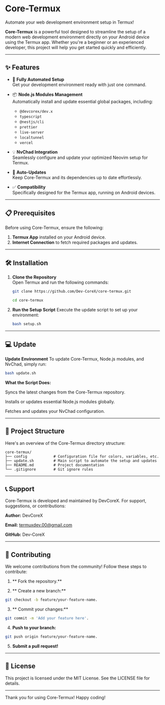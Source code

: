 # **Core-Termux**  
Automate your web development environment setup in Termux!  

**Core-Termux** is a powerful tool designed to streamline the setup of a modern web development environment directly on your Android device using the Termux app. Whether you're a beginner or an experienced developer, this project will help you get started quickly and efficiently.

---

## **✨ Features**  

- 🚀 **Fully Automated Setup**  
  Get your development environment ready with just one command.  

- 📦 **Node.js Modules Management**  
  Automatically install and update essential global packages, including:  
  - `@devcorex/dev.x`  
  - `typescript`  
  - `@nestjs/cli`  
  - `prettier`  
  - `live-server`  
  - `localtunnel`  
  - `vercel`  

- 💡 **NvChad Integration**  
  Seamlessly configure and update your optimized Neovim setup for Termux.  

- 🔄 **Auto-Updates**  
  Keep Core-Termux and its dependencies up to date effortlessly.  

- ✅ **Compatibility**  
  Specifically designed for the Termux app, running on Android devices.

---

## **📋 Prerequisites**  

Before using Core-Termux, ensure the following:  
1. **Termux App** installed on your Android device.  
2. **Internet Connection** to fetch required packages and updates.  

---

## **🛠 Installation**  

1. **Clone the Repository**  
   Open Termux and run the following commands:  
   ```bash
   git clone https://github.com/Dev-CoreX/core-termux.git
   ```
   ```bash
   cd core-termux
   ```

2. **Run the Setup Script**
   Execute the update script to set up your environment:
   ```bash
   bash setup.sh
   ```

---

## **💻 Update**

**Update Environment**
To update Core-Termux, Node.js modules, and NvChad, simply run:

```bash
bash update.sh
```

**What the Script Does:**

Syncs the latest changes from the Core-Termux repository.

Installs or updates essential Node.js modules globally.

Fetches and updates your NvChad configuration.

---

## **📂 Project Structure**

Here's an overview of the Core-Termux directory structure:

```
core-termux/
├── config            # Configuration file for colors, variables, etc.
├── update.sh         # Main script to automate the setup and updates
├── README.md         # Project documentation
└── .gitignore        # Git ignore rules
```

---

## **📞 Support**

Core-Termux is developed and maintained by DevCoreX. For support, suggestions, or contributions:

**Author:** DevCoreX

**Email:** termuxdev.00@gmail.com

**GitHub:** Dev-CoreX

---

## **🎉 Contributing**

We welcome contributions from the community! Follow these steps to contribute:

1. ** Fork the repository.**

2. ** Create a new branch:**
```bash
git checkout -b feature/your-feature-name.
```

3. ** Commit your changes:**
```bash
git commit -m 'Add your feature here'.
```

4. **Push to your branch:**
```bash
git push origin feature/your-feature-name.
```

5. **Submit a pull request!**

---

## **📄 License**

This project is licensed under the MIT License. See the LICENSE file for details.

---

Thank you for using Core-Termux! Happy coding!
